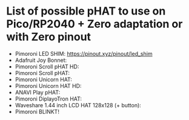 # List of possible pHAT to use on Pico/RP2040 + Zero adaptation or with Zero pinout

* Pimoroni LED SHIM: https://pinout.xyz/pinout/led_shim
* Adafruit Joy Bonnet:
* Pimoroni Scroll pHAT HD:
* Pimoroni Scroll pHAT:
* Pimoroni Unicorn HAT:
* Pimoroni Unicorn HAT HD:
* ANAVI Play pHAT:
* Pimoroni DiplayoTron HAT:
* Waveshare 1.44 inch LCD HAT 128x128 (+ button):
* Pimoroni BLINKT!
